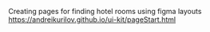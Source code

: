 Creating pages for finding hotel rooms using figma layouts
https://andreikurilov.github.io/ui-kit/pageStart.html
